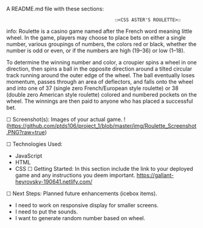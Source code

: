 A README.md file with these sections:

                                            ☐<CSS ASTER'S ROULETTE>☐
info: Roulette is a casino game named after the French word meaning little wheel. 
In the game, players may choose to place bets on either a single number, various groupings of numbers, the colors red or black, 
whether the number is odd or even, or if the numbers are high (19–36) or low (1–18).

To determine the winning number and color, a croupier spins a wheel in one direction, then spins a ball in the opposite direction 
around a tilted circular track running around the outer edge of the wheel. 
The ball eventually loses momentum, passes through an area of deflectors, and falls onto the wheel and into one of 37 
(single zero French/European style roulette) or 38 (double zero American style roulette) colored and numbered pockets on the wheel. 
The winnings are then paid to anyone who has placed a successful bet.

☐ Screenshot(s): Images of your actual game.
!(https://github.com/ptds106/project_1/blob/master/img/Roulette_Screenshot.PNG?raw=true)

☐ Technologies Used:
- JavaScript
- HTML
- CSS
☐ Getting Started: In this section include the link to your deployed game and any instructions you deem important.
https://gallant-heyrovsky-190641.netlify.com/


☐ Next Steps: Planned future enhancements (icebox items).
- I need to work on responsive display for smaller screens.
- I need to put the sounds.
- I want to generate random number based on wheel.
